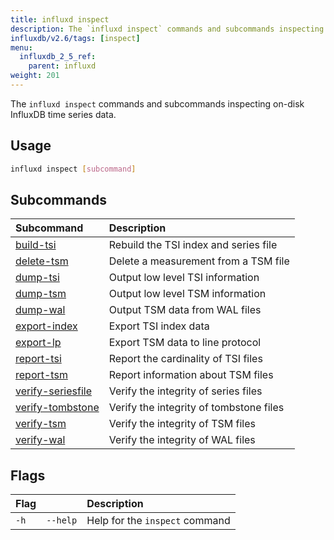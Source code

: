 ```yaml
---
title: influxd inspect
description: The `influxd inspect` commands and subcommands inspecting on-disk InfluxDB time series data.
influxdb/v2.6/tags: [inspect]
menu:
  influxdb_2_5_ref:
    parent: influxd
weight: 201
---
```


The `influxd inspect` commands and subcommands inspecting on-disk InfluxDB time series data.

## Usage
```sh
influxd inspect [subcommand]
```

## Subcommands
| Subcommand                                                                           | Description                             |
| :----------------------------------------------------------------------------------- | :-------------------------------------- |
| [build-tsi](/influxdb/v2.6/reference/cli/influxd/inspect/build-tsi/)                 | Rebuild the TSI index and series file   |
| [delete-tsm](/influxdb/v2.6/reference/cli/influxd/inspect/delete-tsm/)               | Delete a measurement from a TSM file   |
| [dump-tsi](/influxdb/v2.6/reference/cli/influxd/inspect/dump-tsi/)                   | Output low level TSI information        |
| [dump-tsm](/influxdb/v2.6/reference/cli/influxd/inspect/dump-tsm/)                   | Output low level TSM information        |
| [dump-wal](/influxdb/v2.6/reference/cli/influxd/inspect/dump-wal/)                   | Output TSM data from WAL files          |
| [export-index](/influxdb/v2.6/reference/cli/influxd/inspect/export-index/)           | Export TSI index data                   |
| [export-lp](/influxdb/v2.6/reference/cli/influxd/inspect/export-lp/)                 | Export TSM data to line protocol        |
| [report-tsi](/influxdb/v2.6/reference/cli/influxd/inspect/report-tsi/)               | Report the cardinality of TSI files     |
| [report-tsm](/influxdb/v2.6/reference/cli/influxd/inspect/report-tsm/)               | Report information about TSM files      |
| [verify-seriesfile](/influxdb/v2.6/reference/cli/influxd/inspect/verify-seriesfile/) | Verify the integrity of series files    |
| [verify-tombstone](/influxdb/v2.6/reference/cli/influxd/inspect/verify-tombstone/)   | Verify the integrity of tombstone files |
| [verify-tsm](/influxdb/v2.6/reference/cli/influxd/inspect/verify-tsm/)               | Verify the integrity of TSM files       |
| [verify-wal](/influxdb/v2.6/reference/cli/influxd/inspect/verify-wal/)               | Verify the integrity of WAL files       |

## Flags
| Flag |          | Description                    |
|:---- |:---      |:-----------                    |
| `-h` | `--help` | Help for the `inspect` command |
